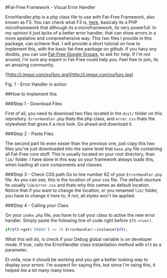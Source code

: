 #Fat-Free Framework - Visual Error Handler

ErrorHandler.php is a php class file to use with Fat-Free Framework, also known as F3. You can check what F3 is, [here](http://fatfreeframework.com/home), basicaly its a PHP microframework that although its a microframework, its very powerfull. In my opinion it just lacks of a better error handler, that can show errors in a more apelative and compreehensive way. This two files I provide in this package, can achieve that. I will provide a short tutorial on how to implement this, with the basic fat-free package on github. If you havy any doubts, you can use [Fat-Free Google Groups](https://groups.google.com/forum/?fromgroups#!forum/f3-framework), to ask for help. If I'm not around, I'm sure any expert in Fat-Free could help you. Feel free to join, its an amazing community.

![http://i.imgur.com/xuj1urc.jpg](http://i.imgur.com/xuj1urc.jpg)

Fig. 1 - Error Handler in action

##How to Implement this

###Step 1 - Download Files

First of all, you need to download two files located in the `dist/` folder on this repository. `ErrorHandler.php` thats the php class, and `error.css` thats the stylesheet that gives it a nice look. Go ahead and download it. 

###Step 2 - Paste Files

The second part its even easier than the previous one, just copy this two files you've just downloaded into the same level that `base.php` file containing all Fat-Free core stuff. This is usually located on your root directory, than `lib/` folder. I have done in this way so your framework always loads this, when loading all core components and classes.

###Step 3 - Check CSS path
Go to line number 62 of your `ErrorHandler.php` file. As you can see, this is the location of your css file. The default stucture its usually `lib/error.css` and thats why this cames as default location. Notice that if you want to change the location, or you renamed `lib/` folder, you have to change it here to, if not, all styles won't be applied.

###Step 4 - Calling your Class

On your `index.php` file, you have to call your class to active the new error handler. Simply paste the following line of code right before `$f3->run()`.

```php
if($f3->get('DEBUG') == 3) ErrorHandler::instance($f3);
``` 

What this will do, is check if your Debug global variable is on developer mode. If true, calls the ErrorHandler class instantiation method with `$f3` as a parameter.

Et voilá, now it should be working and you get a better looking way to display your errors. I'm suspect for saying this, but since I'm using this, it helped me a lot many many times.



